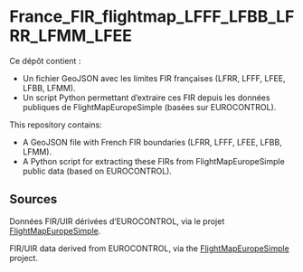 # France_FIR_flightmap_LFFF_LFBB_LFRR_LFMM_LFEE

Ce dépôt contient :
- Un fichier GeoJSON avec les limites FIR françaises (LFRR, LFFF, LFEE, LFBB, LFMM).
- Un script Python permettant d’extraire ces FIR depuis les données publiques de FlightMapEuropeSimple (basées sur EUROCONTROL).

This repository contains:
- A GeoJSON file with French FIR boundaries (LFRR, LFFF, LFEE, LFBB, LFMM).
- A Python script for extracting these FIRs from FlightMapEuropeSimple public data (based on EUROCONTROL).

## Sources
Données FIR/UIR dérivées d’EUROCONTROL, via le projet [FlightMapEuropeSimple](https://github.com/jaluebbe/FlightMapEuropeSimple).

FIR/UIR data derived from EUROCONTROL, via the [FlightMapEuropeSimple](https://github.com/jaluebbe/FlightMapEuropeSimple) project.


